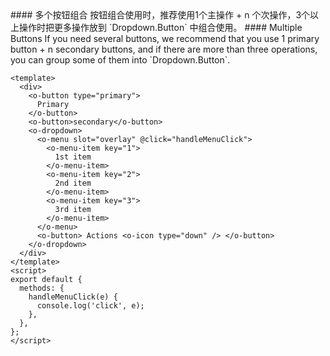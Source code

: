 <cn>
#### 多个按钮组合
按钮组合使用时，推荐使用1个主操作 + n 个次操作，3个以上操作时把更多操作放到 `Dropdown.Button` 中组合使用。
</cn>

<us>
#### Multiple Buttons
If you need several buttons, we recommend that you use 1 primary button + n secondary buttons, and if there are more than three operations, you can group some of them into `Dropdown.Button`.
</us>

```vue
<template>
  <div>
    <o-button type="primary">
      Primary
    </o-button>
    <o-button>secondary</o-button>
    <o-dropdown>
      <o-menu slot="overlay" @click="handleMenuClick">
        <o-menu-item key="1">
          1st item
        </o-menu-item>
        <o-menu-item key="2">
          2nd item
        </o-menu-item>
        <o-menu-item key="3">
          3rd item
        </o-menu-item>
      </o-menu>
      <o-button> Actions <o-icon type="down" /> </o-button>
    </o-dropdown>
  </div>
</template>
<script>
export default {
  methods: {
    handleMenuClick(e) {
      console.log('click', e);
    },
  },
};
</script>
```
